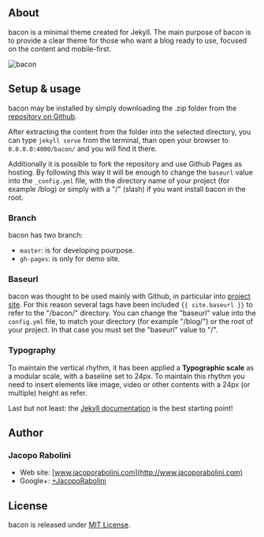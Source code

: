 ## About
bacon is a minimal theme created for Jekyll. The main purpose of bacon is to provide a clear theme for those who want a blog ready to use, focused on the content and mobile-first.

![bacon](/img/bacon01.png "bacon")

## Setup & usage
bacon may be installed by simply downloading the .zip folder from the [repository on Github](https://github.com/ganny26/bacon/archive/master.zip).

After extracting the content from the folder into the selected directory, you can type ``jekyll serve`` from the terminal, than open your browser to ``0.0.0.0:4000/bacon/`` and you will find it there.

Additionally it is possible to fork the repository and use Github Pages as hosting. By following this way it will be enough to change the ``baseurl`` value into the ``_config.yml`` file, with the directory name of your project (for example /blog) or simply with a "/" (slash) if you want install bacon in the root.

### Branch
bacon has two branch: 
- ``master``: is for developing pourpose.
- ``gh-pages``: is only for demo site.  

### Baseurl
bacon was thought to be used mainly with Github, in particular into [project site](https://pages.github.com/). For this reason several tags have been included ``{{ site.baseurl }}`` to refer to the "/bacon/" directory.
You can change the "baseurl" value into the ``config.yml`` file, to match your directory (for example "/blog/") or the root of your project. In that case you must set the "baseurl" value to "/".

### Typography
To maintain the vertical rhythm, it has been applied a **Typographic scale** as a modular scale, with a baseline set to 24px. To maintain this rhythm you need to insert elements like image, video or other contents with a 24px (or multiple) height as refer.

Last but not least: the [Jekyll documentation](http://jekyllrb.com) is the best starting point! 

## Author

### Jacopo Rabolini

- Web site: [www.jacoporabolini.com](http://www.jacoporabolini.com)
- Google+: [+JacopoRabolini](https://plus.google.com/u/0/+JacopoRabolini/posts)

## License
bacon is released under [MIT License](license.md).
